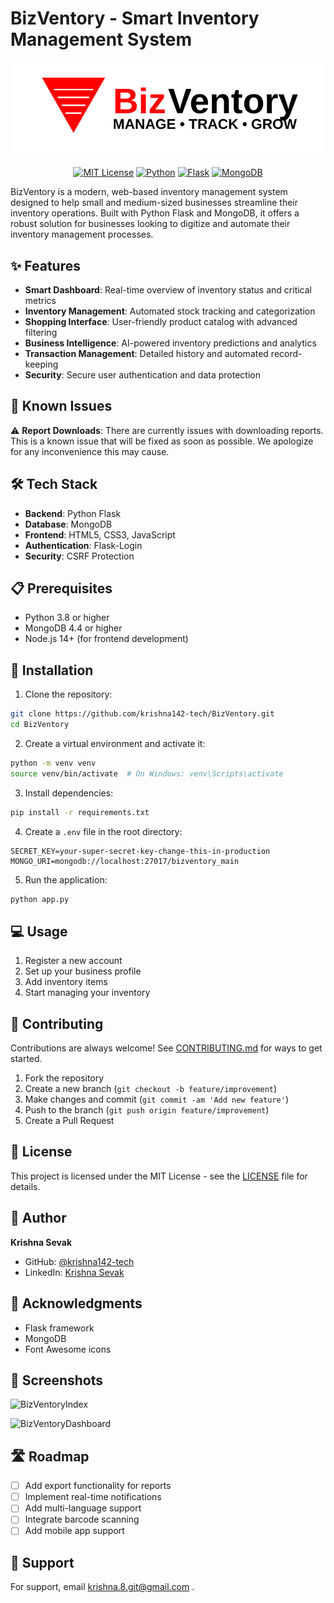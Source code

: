 # BizVentory - Smart Inventory Management System

<div align="center">

![BizVentory Logo](static/images/logoinv.svg)

[![MIT License](https://img.shields.io/badge/License-MIT-green.svg)](https://choosealicense.com/licenses/mit/)
[![Python](https://img.shields.io/badge/Python-3.8+-blue.svg)](https://www.python.org/downloads/)
[![Flask](https://img.shields.io/badge/Flask-2.0+-lightgrey.svg)](https://flask.palletsprojects.com/)
[![MongoDB](https://img.shields.io/badge/MongoDB-4.4+-green.svg)](https://www.mongodb.com/)

</div>

BizVentory is a modern, web-based inventory management system designed to help small and medium-sized businesses streamline their inventory operations. Built with Python Flask and MongoDB, it offers a robust solution for businesses looking to digitize and automate their inventory management processes.

## ✨ Features

- **Smart Dashboard**: Real-time overview of inventory status and critical metrics
- **Inventory Management**: Automated stock tracking and categorization
- **Shopping Interface**: User-friendly product catalog with advanced filtering
- **Business Intelligence**: AI-powered inventory predictions and analytics
- **Transaction Management**: Detailed history and automated record-keeping
- **Security**: Secure user authentication and data protection

## 🚨 Known Issues

⚠️ **Report Downloads**: There are currently issues with downloading reports. This is a known issue that will be fixed as soon as possible. We apologize for any inconvenience this may cause.

## 🛠️ Tech Stack

- **Backend**: Python Flask
- **Database**: MongoDB
- **Frontend**: HTML5, CSS3, JavaScript
- **Authentication**: Flask-Login
- **Security**: CSRF Protection

## 📋 Prerequisites

- Python 3.8 or higher
- MongoDB 4.4 or higher
- Node.js 14+ (for frontend development)

## 🚀 Installation

1. Clone the repository:
```bash
git clone https://github.com/krishna142-tech/BizVentory.git
cd BizVentory
```

2. Create a virtual environment and activate it:
```bash
python -m venv venv
source venv/bin/activate  # On Windows: venv\Scripts\activate
```

3. Install dependencies:
```bash
pip install -r requirements.txt
```

4. Create a `.env` file in the root directory:
```env
SECRET_KEY=your-super-secret-key-change-this-in-production
MONGO_URI=mongodb://localhost:27017/bizventory_main
```

5. Run the application:
```bash
python app.py
```

## 💻 Usage

1. Register a new account
2. Set up your business profile
3. Add inventory items
4. Start managing your inventory

## 🤝 Contributing

Contributions are always welcome! See [CONTRIBUTING.md](CONTRIBUTING.md) for ways to get started.

1. Fork the repository
2. Create a new branch (`git checkout -b feature/improvement`)
3. Make changes and commit (`git commit -am 'Add new feature'`)
4. Push to the branch (`git push origin feature/improvement`)
5. Create a Pull Request

## 📝 License

This project is licensed under the MIT License - see the [LICENSE](LICENSE) file for details.

## 👤 Author

**Krishna Sevak**

- GitHub: [@krishna142-tech](https://github.com/krishna142-tech)
- LinkedIn: [Krishna Sevak](https://linkedin.com/in/krishna-sevak)

## 🙏 Acknowledgments

- Flask framework
- MongoDB
- Font Awesome icons

## 📸 Screenshots
![BizVentoryIndex](https://github.com/user-attachments/assets/6fe917d2-ebe7-4e4a-b703-10d014e61206)

![BizVentoryDashboard](https://github.com/user-attachments/assets/63ba05e2-754d-4229-a956-77ef972255c9)

## 🛣️ Roadmap

- [ ] Add export functionality for reports
- [ ] Implement real-time notifications
- [ ] Add multi-language support
- [ ] Integrate barcode scanning
- [ ] Add mobile app support

## 💬 Support

For support, email krishna.8.git@gmail.com . 
